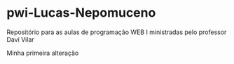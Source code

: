 # pwi-Lucas-Nepomuceno
Repositório para as aulas de programação WEB I  ministradas pelo professor Davi Vilar

Minha primeira alteração